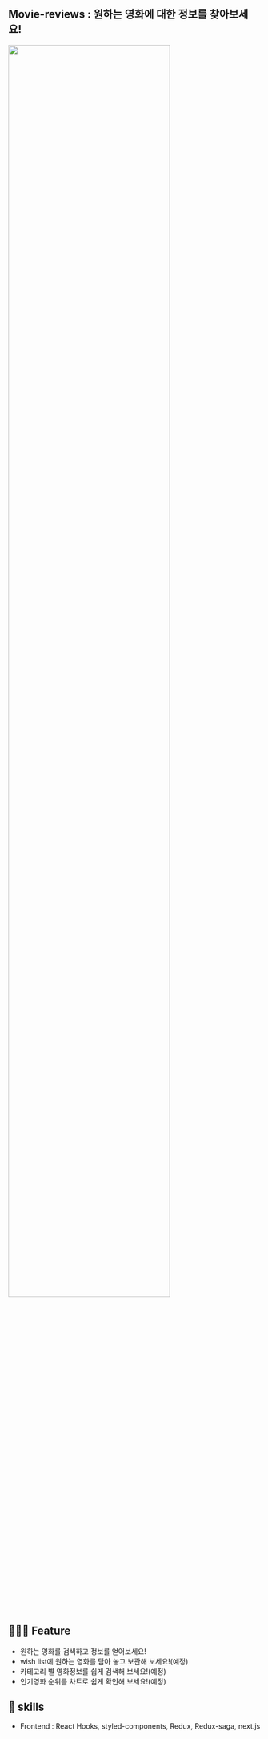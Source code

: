 ## Movie-reviews : 원하는 영화에 대한 정보를 찾아보세요!

<img width='80%' src='https://user-images.githubusercontent.com/65061325/147530744-f49a11d8-17ec-483f-bed4-d74aab1be792.gif' />

## 💁🏻‍♂️ Feature

- 원하는 영화를 검색하고 정보를 얻어보세요!
- wish list에 원하는 영화를 담아 놓고 보관해 보세요!(예정)
- 카테고리 별 영화정보를 쉽게 검색해 보세요!(예정)
- 인기영화 순위를 차트로 쉽게 확인해 보세요!(예정)

## 🔧 skills

- Frontend : React Hooks, styled-components, Redux, Redux-saga, next.js

